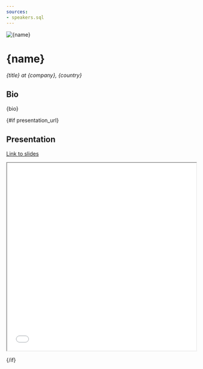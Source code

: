 ```yaml
---
sources:
- speakers.sql
---
```




<script>
    const name = speakers.filter(speaker => speaker.speaker_id == $page.params.speaker)[0].first_name + " " + speakers.filter(speaker => speaker.speaker_id == $page.params.speaker)[0].last_name;
    const photo_url = speakers.filter(speaker => speaker.speaker_id == $page.params.speaker)[0].photo_url;
    const company = speakers.filter(speaker => speaker.speaker_id == $page.params.speaker)[0].company;
    const title = speakers.filter(speaker => speaker.speaker_id == $page.params.speaker)[0].title;
    const country = speakers.filter(speaker => speaker.speaker_id == $page.params.speaker)[0].country;
    const bio = speakers.filter(speaker => speaker.speaker_id == $page.params.speaker)[0].bio;
    const presentation_url = speakers.filter(speaker => speaker.speaker_id == $page.params.speaker)[0].presentation_url;
</script>


<img src="{photo_url}" alt="{name}" class="rounded-full inline p-3 h-48">

# {name}

_{title} at {company}, {country}_


## Bio

{bio}

{#if presentation_url}

## Presentation

[Link to slides]({presentation_url})

<iframe src="{presentation_url}/embed" width="100%" height="500px"></iframe>

{/if}